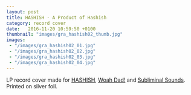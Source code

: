 ```yaml
---
layout: post
title: HASHISH - A Product of Hashish
category: record cover
date:   2016-11-20 10:59:50 +0100
thumbnail: "images/gra_hashish02_thumb.jpg"
images:
 - "/images/gra_hashish02_01.jpg"
 - "/images/gra_hashish02_02.jpg"
 - "/images/gra_hashish02_03.jpg"
 - "/images/gra_hashish02_04.jpg"
---
```


LP record cover made for <a href="https://www.facebook.com/hashishsounds/">HASHISH</a>, <a href="http://www.woahdad.com/">Woah Dad!</a> and <a href="http://www.subliminalsounds.se/">Subliminal Sounds</a>. Printed on silver foil.